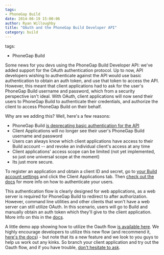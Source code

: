 ```yaml
---
tags:
- PhoneGap Build
date: 2014-06-19 15:00:06
author: Ryan Willoughby
title: "OAuth and the PhoneGap Build Developer API"
category: build
---
```

tags:
- PhoneGap Build

Some news for you devs using the PhoneGap Build Developer API\: we've added support for the OAuth authentication protocol. Up to now, API developers wishing to authenticate against the API would use basic authentication to obtain an auth token, and use that token to access the API. However, this meant that client applications had to ask for the user's PhoneGap Build username and password, which from a security perspective isn't ideal. With OAuth, client applications will now send their users to PhoneGap Build to authenticate their credentials, and authorize the client to access PhoneGap Build on their behalf.

Why are we adding this? Well, here's a few reasons:
- PhoneGap Build [is deprecating basic authentication for the API](http://phonegap.com/blog/2014/04/16/removing-legacy-logins/)
- Client Applications will no longer see their user's PhoneGap Build username and password
- Users can always know which client applications have access to their Build account -- and revoke an individual client's access at any time
- Client applications' access scope can be limited (not yet implemented, so just one universal scope at the moment) 
- Its just more secure.

To register an application and obtain a client ID and secret, go to [your Build account settings](https://build.phonegap.com/people/edit) and click the Client Applications tab. Then [check out the docs](http://docs.build.phonegap.com/en_US/developer_api_oauth.md.html) for more info on how to authenticate your users.

This authentication flow is clearly designed for web applications, as a web server is required for PhoneGap Build to redirect to after authorization. However, command line utilities and other clients that won't have a web server can still utilize OAuth. In this scenario, users will go to Build and manually obtain an auth token which they'll give to the client application. More info on this in the [docs](http://docs.build.phonegap.com/en_US/developer_api_oauth.md.html).

A little demo app showing how to utilize the Oauth flow [is available here](https://github.com/wildabeast/pgb-oauth-client-demo). We highly encourage developers to utilize this new flow (and recommend it, [here's the docs](http://docs.build.phonegap.com/en_US/developer_api_oauth.md.html)) - but note that its a new feature and we look to you guys to help us work out any kinks. So branch your client application and try out the Oauth flow, and if you have trouble, [don't hesitate to ask](http://community.phonegap.com/nitobi).
